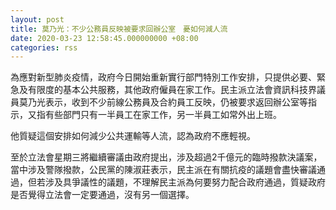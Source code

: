 ```yaml
---
layout: post
title: 莫乃光：不少公務員反映被要求回辦公室　憂如何減人流
date: 2020-03-23 12:58:45.000000000 +08:00
categories: rss
---
```


為應對新型肺炎疫情，政府今日開始重新實行部門特別工作安排，只提供必要、緊急及有限度的基本公共服務，其他政府僱員在家工作。民主派立法會資訊科技界議員莫乃光表示，收到不少前線公務員及合約員工反映，仍被要求返回辦公室等指示，又指有些部門只有一半員工在家工作，另一半員工如常外出上班。

他質疑這個安排如何減少公共運輸等人流，認為政府不應輕視。

至於立法會星期三將繼續審議由政府提出，涉及超過2千億元的臨時撥款決議案，當中涉及警隊撥款，公民黨的陳淑莊表示，民主派在有關抗疫的議題會盡快審議通過，但若涉及具爭議性的議題，不理解民主派為何要努力配合政府通過，質疑政府是否覺得立法會一定要通過，沒有另一個選擇。
